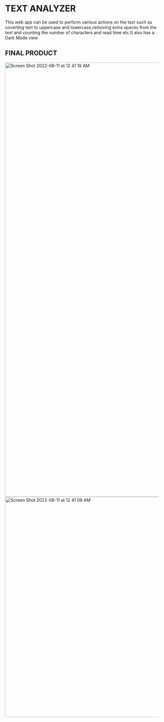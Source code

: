 # TEXT ANALYZER

This web app can be used to perform various actions on the text such as coverting text to uppercase and lowercase,removing extra spaces from the text and counting the number of characters and read time etc.It also has a Dark Mode view

## FINAL PRODUCT
<img width="1417" alt="Screen Shot 2022-08-11 at 12 41 19 AM" src="https://user-images.githubusercontent.com/83384002/184071150-b17e0881-5964-44c6-a5ef-e33b7144ceb7.png">
<img width="718" alt="Screen Shot 2022-08-11 at 12 41 08 AM" src="https://user-images.githubusercontent.com/83384002/184071155-efdb9ebc-61ae-41f0-b43a-1ec62b667681.png">
